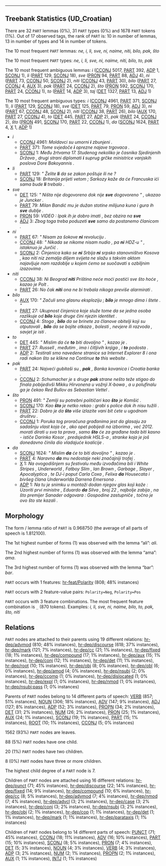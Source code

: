 

--------------------------------------------------------------------------------

## Treebank Statistics (UD_Croatian)

There are 32 `PART` lemmas (0%), 31 `PART` types (0%) and 1678 `PART` tokens (1%).
Out of 17 observed tags, the rank of `PART` is: 10 in number of lemmas, 13 in number of types and 14 in number of tokens.

The 10 most frequent `PART` lemmas: <em>ne, i, li, sve, ni, naime, niti, bilo, pak, što</em>

The 10 most frequent `PART` types:  <em>ne, i, li, sve, ni, naime, niti, bilo, to, pak</em>

The 10 most frequent ambiguous lemmas: <em>i</em> ([CCONJ]() 5017, [PART]() 392, [ADP]() 1, [SCONJ]() 1), <em>li</em> ([PART]() 129, [SCONJ]() 18), <em>sve</em> ([PRON]() 94, [PART]() 88, [ADJ]() 4), <em>ni</em> ([PART]() 73, [CCONJ]() 50, [SCONJ]() 2), <em>niti</em> ([CCONJ]() 43, [PART]() 30), <em>bilo</em> ([PART]() 27, [CCONJ]() 4, [AUX]() 3), <em>pak</em> ([PART]() 24, [CCONJ]() 2), <em>što</em> ([PRON]() 592, [SCONJ]() 170, [PART]() 24, [CCONJ]() 1), <em>to</em> ([PART]() 14, [ADP]() 3), <em>taj</em> ([DET]() 1327, [PART]() 13, [ADJ]() 1)

The 10 most frequent ambiguous types:  <em>i</em> ([CCONJ]() 4961, [PART]() 371, [SCONJ]() 1), <em>li</em> ([PART]() 129, [SCONJ]() 18), <em>sve</em> ([DET]() 125, [PART]() 79, [PRON]() 59, [ADJ]() 3), <em>ni</em> ([PART]() 67, [CCONJ]() 48, [SCONJ]() 2), <em>niti</em> ([CCONJ]() 38, [PART]() 26), <em>bilo</em> ([AUX]() 170, [PART]() 27, [CCONJ]() 4), <em>to</em> ([DET]() 445, [PART]() 27, [ADP]() 2), <em>pak</em> ([PART]() 24, [CCONJ]() 2), <em>što</em> ([PRON]() 491, [SCONJ]() 170, [PART]() 22, [CCONJ]() 1), <em>da</em> ([SCONJ]() 1624, [PART]() 4, [X]() 1, [ADP]() 1)


* <em>i</em>
  * [CCONJ]() 4961: <em>Moldavci su umorni <b>i</b> zbunjeni .</em>
  * [PART]() 371: <em>Tome svjedoče <b>i</b> oprezne najave trgovaca .</em>
  * [SCONJ]() 1: <em>Među žrtvama 17. Studenog nekoliko je časnika Sjedinjenih Država , drugi strani diplomati <b>i</b> suprug grčke ministrice vanjskih poslova Dore Bakoyannis .</em>
* <em>li</em>
  * [PART]() 129: <em>" Želite <b>li</b> da se zakon poštuje ili ne ?</em>
  * [SCONJ]() 18: <em>Britanija prijeti vetom ; Sarkozy kaže da će Francuska ići sama bude <b>li</b> trebalo .</em>
* <em>sve</em>
  * [DET]() 125: <em>" Ništa nije dogovoreno dok nije <b>sve</b> dogovoreno " , ukazao je Juncker .</em>
  * [PART]() 79: <em>Milan Bandić mu je dužan stotine milijuna kuna i gura ih <b>sve</b> dublje .</em>
  * [PRON]() 59: <em>VIDEO : Ipak ih je dobro imati , bez obzira na <b>sve</b></em>
  * [ADJ]() 3: <em>Zbog toga treba poduzeti <b>sve</b> samo da postanemo članicom .</em>
* <em>ni</em>
  * [PART]() 67: <em>" Nisam za šokove <b>ni</b> revoluciju .</em>
  * [CCONJ]() 48: <em>" Nikada se nikome nisam nudio , pa <b>ni</b> HDZ-u " , istaknuo je Jurčić .</em>
  * [SCONJ]() 2: <em>Činjenica kako se <b>ni</b> Srbija <b>ni</b> srpsko stanovništvo Kosova , kao niti niz zemalja diljem svijeta ne slažu s takvim aktom najavljuje nam razdoblje u kojem ćemo se suočavati s ozbiljnim izazovima .</em>
* <em>niti</em>
  * [CCONJ]() 38: <em>Ni Beograd <b>niti</b> Priština neće moći postići sve što hoće , kazao je Polt .</em>
  * [PART]() 26: <em>No čak <b>niti</b> ona ne bi trebala nikoga previše alarmirati .</em>
* <em>bilo</em>
  * [AUX]() 170: <em>" Začuli smo glasnu eksploziju ; <b>bilo</b> je mnogo dima i štete . "</em>
  * [PART]() 27: <em>Ukupnost činjenica koje služe tome da se jedna osoba razlikuje od <b>bilo</b> koje druge čini njezin identitet .</em>
  * [CCONJ]() 4: <em>Stoga , <b>bilo</b> da se brinete za članove obitelji koji su otputovali , <b>bilo</b> da se bojite otkaza , bolesti , nevjere ili razvoda , savjet je isti .</em>
* <em>to</em>
  * [DET]() 445: <em>" Mislim da će <b>to</b> biti dovoljno " , kazao je .</em>
  * [PART]() 27: <em>Russell , međutim , ima i čitljivih knjiga , i <b>to</b> podosta .</em>
  * [ADP]() 2: <em>Testirali smo navedene stranice sa Internet Explorer 8 i ona radi nakon što se klikne na Continue <b>to</b> this website .</em>
* <em>pak</em>
  * [PART]() 24: <em>Najveći gubitaši su , <b>pak</b> , Banka kovanica i Croatia banka .</em>
  * [CCONJ]() 2: <em>Schumacher je s druge <b>pak</b> strane nešto teže stigao do finala pobijedivši Mikku Hirvonena u vožnji X-bowa , a u polufinalu ga je čekao Red Bullov as Sebastian Vettel .</em>
* <em>što</em>
  * [PRON]() 491: <em>" Zemlji su potrebni političari kao <b>što</b> je Komšić .</em>
  * [SCONJ]() 170: <em>Kao <b>što</b> je netko rekao : grabi s police dok ih nisu tužili .</em>
  * [PART]() 22: <em>Dobro je da <b>što</b> više izlazite vani bit ćete u ugodnom društvu .</em>
  * [CCONJ]() 1: <em>Poruka tog proračuna građanima jest da glasaju za sadašnju vlast koja će , ako opet pobijedi na izborima , već 2012. morati dirati u sva ta prava , samo <b>što</b> će za građane tada biti kasno - ističe Darinko Kosor , predsjednik HSLS-a , stranke koja je još donedavno činila dio vladajuće koalicije .</em>
* <em>da</em>
  * [SCONJ]() 1624: <em>" Mislim <b>da</b> će to biti dovoljno " , kazao je .</em>
  * [PART]() 4: <em>Naravno <b>da</b> mu nedostaje neki značajniji trofej .</em>
  * [X]() 1: <em>Na ovogodišnjem su festivalu među izvođačima bili i White Stripes , Underworld , Fatboy Slim , Ian Brown , Garbage , Slayer , Apocalyptica , te DJ-i poput Carla Coxa , Felixa <b>da</b> Housecata i bivšeg člana Underworlda Darrena Emersona .</em>
  * [ADP]() 1: <em>Na tu je snimku u montaži dodan njegov glas koji kaže : Uzoriti prvi ministre , Eduardo <b>da</b> Silva , broj 22 , najbolje zabija , na što premijer Sanader odgovara : Gospodine zastupniče , točno je ovo što ste kazali .</em>

## Morphology

The form / lemma ratio of `PART` is 0.968750 (the average of all parts of speech is 1.812100).

The 1st highest number of forms (1) was observed with the lemma “ali”: <em>ali</em>.

The 2nd highest number of forms (1) was observed with the lemma “ama”: <em>ama</em>.

The 3rd highest number of forms (1) was observed with the lemma “bar”: <em>bar</em>.

`PART` occurs with 1 features: [hr-feat/Polarity]() (808; 48% instances)

`PART` occurs with 2 feature-value pairs: `Polarity=Neg`, `Polarity=Pos`

`PART` occurs with 3 feature combinations.
The most frequent feature combination is `_` (870 tokens).
Examples: <em>i, li, sve, ni, naime, bilo, to, pak, što, niti</em>


## Relations

`PART` nodes are attached to their parents using 19 different relations: [hr-dep/advmod]() (810; 48% instances), [hr-dep/discourse]() (618; 37% instances), [hr-dep/mark]() (121; 7% instances), [hr-dep/cc]() (21; 1% instances), [hr-dep/fixed]() (18; 1% instances), [hr-dep/compound]() (17; 1% instances), [hr-dep/aux]() (15; 1% instances), [hr-dep/conj]() (12; 1% instances), [hr-dep/det]() (11; 1% instances), [hr-dep/root]() (10; 1% instances), [hr-dep/obj]() (8; 0% instances), [hr-dep/obl]() (6; 0% instances), [hr-dep/amod]() (4; 0% instances), [hr-dep/nsubj]() (2; 0% instances), [hr-dep/ccomp]() (1; 0% instances), [hr-dep/dislocated]() (1; 0% instances), [hr-dep/expl]() (1; 0% instances), [hr-dep/nmod]() (1; 0% instances), [hr-dep/nsubj:pass]() (1; 0% instances)

Parents of `PART` nodes belong to 14 different parts of speech: [VERB]() (857; 51% instances), [NOUN]() (306; 18% instances), [ADV]() (147; 9% instances), [ADJ]() (127; 8% instances), [ADP]() (52; 3% instances), [PROPN]() (34; 2% instances), [DET]() (31; 2% instances), [NUM]() (26; 2% instances), [PRON]() (25; 1% instances), [AUX]() (24; 1% instances), [SCONJ]() (19; 1% instances), [PART]() (15; 1% instances), [ROOT]() (10; 1% instances), [CCONJ]() (5; 0% instances)

1562 (93%) `PART` nodes are leaves.

88 (5%) `PART` nodes have one child.

20 (1%) `PART` nodes have two children.

8 (0%) `PART` nodes have three or more children.

The highest child degree of a `PART` node is 7.

Children of `PART` nodes are attached using 16 different relations: [hr-dep/punct]() (71; 45% instances), [hr-dep/discourse]() (22; 14% instances), [hr-dep/fixed]() (14; 9% instances), [hr-dep/compound]() (10; 6% instances), [hr-dep/cc]() (8; 5% instances), [hr-dep/advmod]() (7; 4% instances), [hr-dep/nmod]() (7; 4% instances), [hr-dep/advcl]() (3; 2% instances), [hr-dep/case]() (3; 2% instances), [hr-dep/conj]() (3; 2% instances), [hr-dep/nsubj]() (3; 2% instances), [hr-dep/obj]() (2; 1% instances), [hr-dep/cop]() (1; 1% instances), [hr-dep/det]() (1; 1% instances), [hr-dep/mark]() (1; 1% instances), [hr-dep/parataxis]() (1; 1% instances)

Children of `PART` nodes belong to 14 different parts of speech: [PUNCT]() (71; 45% instances), [CCONJ]() (18; 11% instances), [ADV]() (16; 10% instances), [PART]() (15; 10% instances), [SCONJ]() (8; 5% instances), [PRON]() (7; 4% instances), [DET]() (5; 3% instances), [NOUN]() (4; 3% instances), [VERB]() (4; 3% instances), [ADP]() (3; 2% instances), [NUM]() (2; 1% instances), [PROPN]() (2; 1% instances), [AUX]() (1; 1% instances), [INTJ]() (1; 1% instances)

